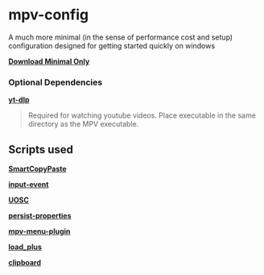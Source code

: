 # mpv-config
A much more minimal (in the sense of performance cost and setup) configuration designed for getting started quickly on windows

**[Download Minimal Only](https://minhaskamal.github.io/DownGit/#/home?url=https://github.com/NotMithical/mpv-config/tree/main/Minimal)**

### Optional Dependencies

**[yt-dlp](https://github.com/yt-dlp/yt-dlp/releases/latest)**
> Required for watching youtube videos. Place executable in the same directory as the MPV executable.

## Scripts used

**[SmartCopyPaste](https://github.com/Eisa01/mpv-scripts#smartcopypaste)**

**[input-event](https://github.com/natural-harmonia-gropius/input-event)**

**[UOSC](https://github.com/tomasklaen/uosc)**

**[persist-properties](https://github.com/d87/mpv-persist-properties)**

**[mpv-menu-plugin](https://github.com/tsl0922/mpv-menu-plugin)**

**[load_plus](https://github.com/hooke007/MPV_lazy/blob/main/portable_config/scripts/load_plus.lua)**

**[clipboard](https://github.com/CogentRedTester/mpv-clipboard)**